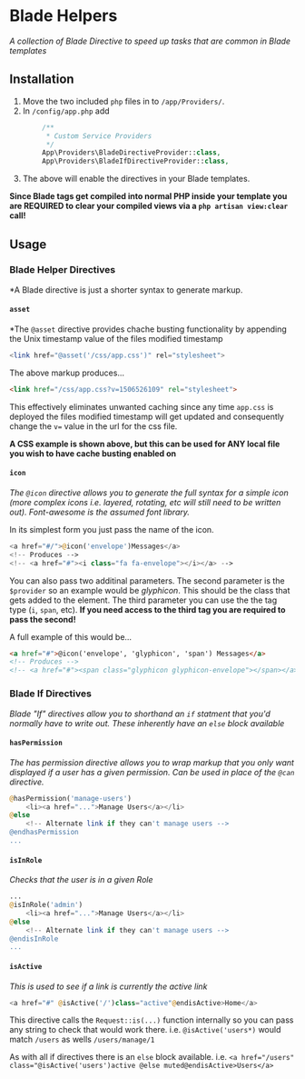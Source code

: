 # Blade Helpers
*A collection of Blade Directive to speed up tasks that are common in Blade templates*

## Installation
1) Move the two included `php` files in to `/app/Providers/`.
2) In `/config/app.php` add
```php
        /**
         * Custom Service Providers
         */
        App\Providers\BladeDirectiveProvider::class,
        App\Providers\BladeIfDirectiveProvider::class,
```
3) The above will enable the directives in your Blade templates.

**Since Blade tags get compiled into normal PHP inside your template you are REQUIRED to clear your compiled views via a `php artisan view:clear` call!**

## Usage
### Blade Helper Directives
*A Blade directive is just a shorter syntax to generate markup.
#### `asset`
*The `@asset` directive provides chache busting functionality by appending the Unix timestamp value of the files modified timestamp
```php
<link href="@asset('/css/app.css')" rel="stylesheet">
```
The above markup produces...
```html
<link href="/css/app.css?v=1506526109" rel="stylesheet">
```
This effectively eliminates unwanted caching since any time `app.css` is deployed the files modified timestamp will get updated and consequently change the `v=` value in the url for the css file.

**A CSS example is shown above, but this can be used for ANY local file you wish to have cache busting enabled on**
#### `icon`
*The `@icon` directive allows you to generate the full syntax for a simple icon (more complex icons i.e. layered, rotating, etc will still need to be written out). Font-awesome is the assumed font library.*

In its simplest form you just pass the name of the icon.
```php
<a href="#/">@icon('envelope')Messages</a>
<!-- Produces -->
<!-- <a href="#"><i class="fa fa-envelope"></i></a> -->
```
You can also pass two additinal parameters. The second parameter is the `$provider` so an example would be *glyphicon*. This should be the class that gets added to the element. The third parameter you can use the the tag type (`i`, `span`, etc). **If you need access to the third tag you are required to pass the second!**

A full example of this would be...
```html
<a href="#">@icon('envelope', 'glyphicon', 'span') Messages</a>
<!-- Produces -->
<!-- <a href="#"><span class="glyphicon glyphicon-envelope"></span></a> -->
```

### Blade If Directives
*Blade "If" directives allow you to shorthand an `if` statment that you'd normally have to write out. These inherently have an `else` block available*

#### `hasPermission`
*The has permission directive allows you to wrap markup that you only want displayed if a user has a given permission. Can be used in place of the `@can` directive.*
```php
@hasPermission('manage-users')
    <li><a href="...">Manage Users</a></li>
@else
    <!-- Alternate link if they can't manage users -->
@endhasPermission
...
```

#### `isInRole`
*Checks that the user is in a given Role*

```php
...
@isInRole('admin')
    <li><a href="...">Manage Users</a></li>
@else
    <!-- Alternate link if they can't manage users -->
@endisInRole
...
```

#### `isActive`
*This is used to see if a link is currently the active link*

```php
<a href="#" @isActive('/')class="active"@endisActive>Home</a>
```

This directive calls the `Request::is(...)` function internally so you can pass any string to check that would work there. i.e. `@isActive('users*)` would match `/users` as wells `/users/manage/1`

As with all if directives there is an `else` block available. i.e. `<a href="/users" class="@isActive('users')active @else muted@endisActive>Users</a>`